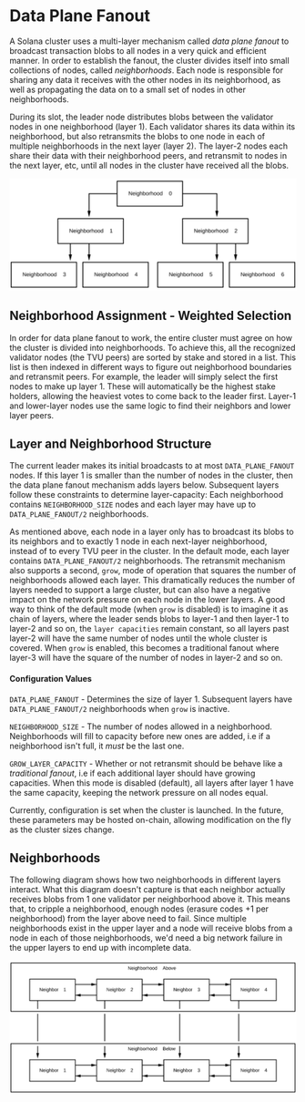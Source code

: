 # Data Plane Fanout

A Solana cluster uses a multi-layer mechanism called *data plane fanout* to
broadcast transaction blobs to all nodes in a very quick and efficient manner.
In order to establish the fanout, the cluster divides itself into small
collections of nodes, called *neighborhoods*. Each node is responsible for
sharing any data it receives with the other nodes in its neighborhood, as well
as propagating the data on to a small set of nodes in other neighborhoods.

During its slot, the leader node distributes blobs between the validator nodes
in one neighborhood (layer 1). Each validator shares its data within its
neighborhood, but also retransmits the blobs to one node in each of multiple
neighborhoods in the next layer (layer 2). The layer-2 nodes each share their
data with their neighborhood peers, and retransmit to nodes in the next layer,
etc, until all nodes in the cluster have received all the blobs.

<img alt="Two layer cluster" src="img/data-plane.svg" class="center"/>

## Neighborhood Assignment - Weighted Selection

In order for data plane fanout to work, the entire cluster must agree on how the
cluster is divided into neighborhoods. To achieve this, all the recognized
validator nodes (the TVU peers) are sorted by stake and stored in a list. This
list is then indexed in different ways to figure out neighborhood boundaries and
retransmit peers. For example, the leader will simply select the first nodes to
make up layer 1. These will automatically be the highest stake holders, allowing
the heaviest votes to come back to the leader first. Layer-1 and lower-layer
nodes use the same logic to find their neighbors and lower layer peers.

## Layer and Neighborhood Structure

The current leader makes its initial broadcasts to at most `DATA_PLANE_FANOUT`
nodes. If this layer 1 is smaller than the number of nodes in the cluster, then
the data plane fanout mechanism adds layers below. Subsequent layers follow
these constraints to determine layer-capacity: Each neighborhood contains
`NEIGHBORHOOD_SIZE` nodes and each layer may have up to `DATA_PLANE_FANOUT/2`
neighborhoods.

As mentioned above, each node in a layer only has to broadcast its blobs to its
neighbors and to exactly 1 node in each next-layer neighborhood, instead of to
every TVU peer in the cluster. In the default mode, each layer contains
`DATA_PLANE_FANOUT/2` neighborhoods. The retransmit mechanism also supports a
second, `grow`, mode of operation that squares the number of neighborhoods
allowed each layer. This dramatically reduces the number of layers needed to
support a large cluster, but can also have a negative impact on the network
pressure on each node in the lower layers. A good way to think of the default
mode (when `grow` is disabled) is to imagine it as chain of layers, where the
leader sends blobs to layer-1 and then layer-1 to layer-2 and so on, the `layer
capacities` remain constant, so all layers past layer-2 will have the same
number of nodes until the whole cluster is covered. When `grow` is enabled, this
becomes a traditional fanout where layer-3 will have the square of the number of
nodes in layer-2 and so on.

#### Configuration Values

`DATA_PLANE_FANOUT` - Determines the size of layer 1. Subsequent
layers have `DATA_PLANE_FANOUT/2` neighborhoods when `grow` is inactive.

`NEIGHBORHOOD_SIZE` - The number of nodes allowed in a neighborhood.
Neighborhoods will fill to capacity before new ones are added, i.e if a
neighborhood isn't full, it _must_ be the last one.

`GROW_LAYER_CAPACITY` - Whether or not retransmit should be behave like a
_traditional fanout_, i.e if each additional layer should have growing
capacities. When this mode is disabled (default), all layers after layer 1 have
the same capacity, keeping the network pressure on all nodes equal.

Currently, configuration is set when the cluster is launched. In the future,
these parameters may be hosted on-chain, allowing modification on the fly as the
cluster sizes change.

## Neighborhoods

The following diagram shows how two neighborhoods in different layers interact.
What this diagram doesn't capture is that each neighbor actually receives
blobs from 1 one validator per neighborhood above it. This means that, to
cripple a neighborhood, enough nodes (erasure codes +1 per neighborhood) from
the layer above need to fail.  Since multiple neighborhoods exist in the upper
layer and a node will receive blobs from a node in each of those neighborhoods,
we'd need a big network failure in the upper layers to end up with incomplete
data.

<img alt="Inner workings of a neighborhood"
src="img/data-plane-neighborhood.svg" class="center"/>
